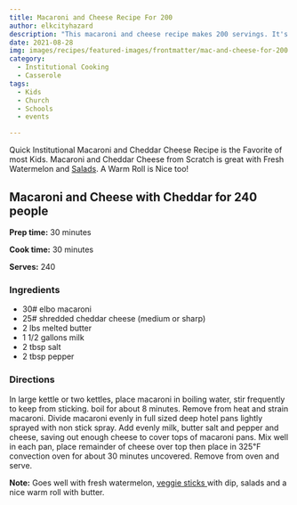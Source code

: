 ```yaml
---
title: Macaroni and Cheese Recipe For 200
author: elkcityhazard
description: "This macaroni and cheese recipe makes 200 servings. It's the best mac and cheese recipe we've ever tried. Kids love it!"
date: 2021-08-28 
img: images/recipes/featured-images/frontmatter/mac-and-cheese-for-200.jpg  
category: 
  - Institutional Cooking
  - Casserole 
tags: 
  - Kids
  - Church
  - Schools
  - events

---
```

Quick Institutional Macaroni and Cheddar Cheese Recipe is the Favorite of most Kids. Macaroni and Cheddar Cheese from Scratch is great with Fresh Watermelon and <a href="/wordpress/vegetables-and-salad-recipes/" rel="noopener noreferrer" target="_blank">Salads</a>. A Warm Roll is Nice too!

## Macaroni and Cheese with Cheddar for 240 people

**Prep time:** 30 minutes

**Cook time:** 30 minutes

**Serves:** 240

### Ingredients

  * 30# elbo macaroni
  * 25# shredded cheddar cheese (medium or sharp)
  * 2 lbs melted butter
  * 1 1/2 gallons milk
  * 2 tbsp salt
  * 2 tbsp pepper

### Directions

In large kettle or two kettles, place macaroni in boiling water, stir frequently to keep from sticking. boil for about 8 minutes. Remove from heat and strain macaroni. Divide macaroni evenly in full sized deep hotel pans lightly sprayed with non stick spray. Add evenly milk, butter salt and pepper and cheese, saving out enough cheese to cover tops of macaroni pans. Mix well in each pan, place remainder of cheese over top then place in 325&#8457; convection oven for about 30 minutes uncovered. Remove from oven and serve.

**Note:** Goes well with fresh watermelon, <a href="/wordpress/vegetables-and-salad-recipes/" rel="noopener noreferrer" target="_blank">veggie sticks </a>with dip, salads and a nice warm roll with butter.